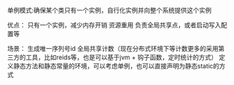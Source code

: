 单例模式:确保某个类只有一个实例，自行化实例并向整个系统提供这个实例

优点：
只有一个实例，减少内存开销
资源重用
负责全局共享点，或者启动写入配置等

场景：
生成唯一序列号id
全局共享计数（现在分布式环境下等计数更多的采用第三方的工具，比如reids等，也是可以基于jvm + 钩子函数，定时统计的方式）
定义静态方法和静态常量的环境，可以考虑单例，也可以直接声明为静态static的方式

